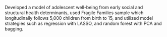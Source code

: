 Developed a model of adolescent well-being from early social and structural health determinants, used Fragile Families sample which longitudinally follows 5,000 children from birth to 15, and utilized model strategies such as regression with LASSO, and random forest with PCA and bagging.
